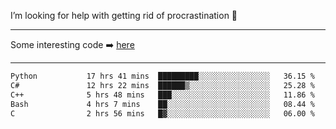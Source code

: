 I’m looking for help with getting rid of procrastination 🤔

-----

Some interesting code :arrow_right: [here](https://github.com/zhen8838/playground)

-----

<!--START_SECTION:waka-->

```txt
Python           17 hrs 41 mins  █████████░░░░░░░░░░░░░░░░   36.15 %
C#               12 hrs 22 mins  ██████▒░░░░░░░░░░░░░░░░░░   25.28 %
C++              5 hrs 48 mins   ███░░░░░░░░░░░░░░░░░░░░░░   11.86 %
Bash             4 hrs 7 mins    ██░░░░░░░░░░░░░░░░░░░░░░░   08.44 %
C                2 hrs 56 mins   █▓░░░░░░░░░░░░░░░░░░░░░░░   06.00 %
```

<!--END_SECTION:waka-->

<!--
**zhen8838/zhen8838** is a ✨ _special_ ✨ repository because its `README.md` (this file) appears on your GitHub profile.

Here are some ideas to get you started:

- 🔭 I’m currently working on ...
- 🌱 I’m currently learning ...
- 👯 I’m looking to collaborate on ...
 ...
- 💬 Ask me about ...
- 📫 How to reach me: ...
- 😄 Pronouns: ...
- ⚡ Fun fact: ...
-->
